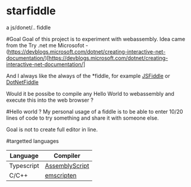 # starfiddle
a js/donet/.. fiddle 

#Goal 
Goal of this project is to experiment with webassembly.
Idea came from the Try .net me  Microsofot -  (https://devblogs.microsoft.com/dotnet/creating-interactive-net-documentation/)[https://devblogs.microsoft.com/dotnet/creating-interactive-net-documentation/]

And I always like the always of the *fiddle, for example [JSFiddle](https://jsfiddle.net/) or [DotNetFiddle](https://dotnetfiddle.net/)

Would it be possibe to compile any Hello World to webassembly and execute this into the web browser ?

#Hello world ?
My personal usage of a fiddle is to be able to enter 10/20 lines of code to try something and share it with someone else.

Goal is not to create full editor in line.

#targetted languages

|Language   | Compiler  |
|---|---|
|Typescript   | [AssemblyScript](https://github.com/AssemblyScript/assemblyscript)  |
| C/C++  |  [emscripten](https://emscripten.org/docs/compiling/WebAssembly.html) |
